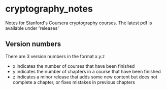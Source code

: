 # cryptography_notes

Notes for Stanford's Coursera cryptography courses. The latest pdf is available under 'releases'

## Version numbers

There are 3 version numbers in the format x.y.z
 - x indicates the number of courses that have been finished
 - y indicates the number of chapters in a course that have been finished
 - z indicates a minor release that adds some new content but does not complete a chapter, or fixes mistakes in previous chapters
